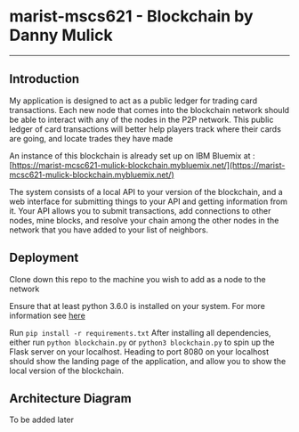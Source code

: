 # marist-mscs621 - Blockchain by Danny Mulick
---
## Introduction
  My application is designed to act as a public ledger for trading card transactions. Each new node that comes into the blockchain network should be able to interact with any of the nodes in the P2P network. This public ledger of card transactions will better help players track where their cards are going, and locate trades they have made 
  
  An instance of this blockchain is already set up on IBM Bluemix at : [https://marist-mcsc621-mulick-blockchain.mybluemix.net/](https://marist-mcsc621-mulick-blockchain.mybluemix.net/)
  
  The system consists of a local API to your version of the blockchain, and a web interface for submitting things to your API and getting information from it. Your API allows you to submit transactions, add connections to other nodes, mine blocks, and resolve your chain among the other nodes in the network that you have added to your list of neighbors.
  
## Deployment
Clone down this repo to the machine you wish to add as a node to the network

Ensure that at least python 3.6.0 is installed on your system. For more information see [here](https://www.python.org/downloads/)

Run ```pip install -r requirements.txt```
After installing all dependencies, either run ```python blockchain.py``` or ```python3 blockchain.py``` to spin up the Flask server on your localhost. Heading to port 8080 on your localhost should show the landing page of the application, and allow you to show the local version of the blockchain.

## Architecture Diagram
To be added later
